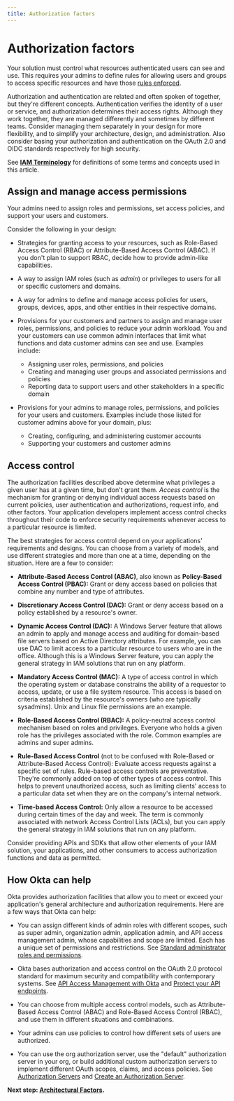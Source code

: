 ```yaml
---
title: Authorization factors
---
```

# Authorization factors

Your solution must control what resources authenticated users can see and use. This requires your admins to define rules for allowing users and groups to access specific resources and have those [rules enforced](#access-control).

Authorization and authentication are related and often spoken of together, but they're different concepts. Authentication verifies the identity of a user or service, and authorization determines their access rights. Although they work together, they are managed differently and sometimes by different teams. Consider managing them separately in your design for more flexibility, and to simplify your architecture, design, and administration. Also consider basing your authorization and authentication on the OAuth 2.0 and OIDC standards respectively for high security.

See [**IAM Terminology**](/docs/concepts/iam-overview-iam-terminology/) for definitions of some terms and concepts used in this article.

## Assign and manage access permissions

Your admins need to assign roles and permissions, set access policies, and support your users and customers.

Consider the following in your design:

- Strategies for granting access to your resources, such as Role-Based Access Control (RBAC) or Attribute-Based Access Control (ABAC). If you don't plan to support RBAC, decide how to provide admin-like capabilities.

- A way to assign IAM roles (such as *admin*) or privileges to users for all or specific customers and domains.

- A way for admins to define and manage access policies for users, groups, devices, apps, and other entities in their respective domains.

- Provisions for your customers and partners to assign and manage user roles, permissions, and policies to reduce your admin workload. You and your customers can use common admin interfaces that limit what functions and data customer admins can see and use. Examples include:

    * Assigning user roles, permissions, and policies
    * Creating and managing user groups and associated permissions and policies
    * Reporting data to support users and other stakeholders in a specific domain

- Provisions for your admins to manage roles, permissions, and policies for your users and customers. Examples include those listed for customer admins above for your domain, plus:

    * Creating, configuring, and administering customer accounts
    * Supporting your customers and customer admins

## Access control

The authorization facilities described above determine what privileges a given user has at a given time, but don't grant them. *Access control* is the mechanism for granting or denying individual access requests based on current policies, user authentication and authorizations, request info, and other factors. Your application developers implement access control checks throughout their code to enforce security requirements whenever access to a particular resource is limited.

The best strategies for access control depend on your applications' requirements and designs. You can choose from a variety of models, and use different strategies and more than one at a time, depending on the situation. Here are a few to consider:

- **Attribute-Based Access Control (ABAC)**, also known as **Policy-Based Access Control (PBAC):** Grant or deny access based on policies that combine any number and type of attributes.

- **Discretionary Access Control (DAC):** Grant or deny access based on a policy established by a resource's owner.

- **Dynamic Access Control (DAC):** A Windows Server feature that allows an admin to apply and manage access and auditing for domain-based file servers based on Active Directory attributes. For example, you can use DAC to limit access to a particular resource to users who are in the office. Although this is a Windows Server feature, you can apply the general strategy in IAM solutions that run on any platform.

- **Mandatory Access Control (MAC):** A type of access control in which the operating system or database constrains the ability of a requestor to access, update, or use a file system resource. This access is based on criteria established by the resource's owners (who are typically sysadmins). Unix and Linux file permissions are an example.

- **Role-Based Access Control (RBAC):** A policy-neutral access control mechanism based on roles and privileges. Everyone who holds a given role has the privileges associated with the role. Common examples are admins and super admins.

- **Rule-Based Access Control** (not to be confused with Role-Based or Attribute-Based Access Control): Evaluate access requests against a specific set of rules. Rule-based access controls are preventative. They're commonly added on top of other types of access control. This helps to prevent unauthorized access, such as limiting clients' access to a particular data set when they are on the company's internal network.

- **Time-based Access Control:** Only allow a resource to be accessed during certain times of the day and week. The term is commonly associated with network Access Control Lists (ACLs), but you can apply the general strategy in IAM solutions that run on any platform.

Consider providing APIs and SDKs that allow other elements of your IAM solution, your applications, and other consumers to access authorization functions and data as permitted.

## How Okta can help

Okta provides authorization facilities that allow you to meet or exceed your application's general architecture and authorization requirements. Here are a few ways that Okta can help:

- You can assign different kinds of admin roles with different scopes, such as super admin, organization admin, application admin, and API access management admin, whose capabilities and scope are limited. Each has a unique set of permissions and restrictions. See [Standard administrator roles and permissions](https://help.okta.com/en/prod/Content/Topics/Security/administrators-admin-comparison.htm).

- Okta bases authorization and access control on the OAuth 2.0 protocol standard for maximum security and compatibility with contemporary systems. See [API Access Management with Okta](/docs/concepts/api-access-management/) and [Protect your API endpoints](/docs/guides/protect-your-api/aspnetcore3/main/).

- You can choose from multiple access control models, such as Attribute-Based Access Control (ABAC) and Role-Based Access Control (RBAC), and use them in different situations and combinations.

- Your admins can use policies to control how different sets of users are authorized.

- You can use the org authorization server, use the "default" authorization server in your org, or build additional custom authorization servers to implement different OAuth scopes, claims, and access policies. See [Authorization Servers](/docs/concepts/auth-servers/) and [Create an Authorization Server](/docs/guides/customize-authz-server/main/).

**Next step: [Architectural Factors](/docs/concepts/iam-overview-architectural-factors/).**
